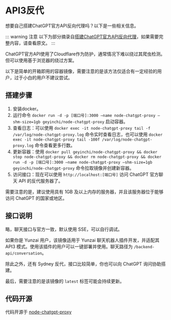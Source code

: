 # API3反代

想要自己搭建ChatGPT官方API反向代理吗？以下是一些相关信息。

::: warning 注意
以下为部分摘录自[搭建ChatGPT官方API反向代理](https://ikechan8370.com/archives/da-jian-chatgpt-guan-fang-fan-xiang-dai-li)，如果需要完整内容，请查看原文。
:::

ChatGPT官方API使用了Cloudflare作为防护，通常情况下难以绕过其爬虫检测。但可以使用基于浏览器的绕过方案。

以下是简单的开箱即用的容器镜像，需要注意的是该方法仅适合有一定经验的用户，过于小白的用户不建议尝试。

## 搭建步骤

1. 安装docker。
2. 运行命令 `docker run -d -p [端口号]:3000 —name node-chatgpt-proxy —shm-size=1gb geyinchi/node-chatgpt-proxy` 启动容器。
3. 查看日志：可以使用 `docker exec -it node-chatgpt-proxy tail -f /var/log/node-chatgpt-proxy.log` 命令实时查看日志，也可以使用 `docker exec -it node-chatgpt-proxy tail -100f /var/log/node-chatgpt-proxy.log` 命令查看更多行数。
4. 更新容器：使用 `docker pull geyinchi/node-chatgpt-proxy && docker stop node-chatgpt-proxy && docker rm node-chatgpt-proxy && docker run -d -p [端口号]:3000 —name node-chatgpt-proxy —shm-size=1gb geyinchi/node-chatgpt-proxy` 命令拉取镜像并创建新容器。
5. 访问接口：现在可以使用 `http://localhost:[端口号]` 访问 ChatGPT 官方聊天 API 的反代服务器了。

需要注意的是，建议使用具有 1GB 及以上内存的服务器，并且该服务器位于能够访问 ChatGPT 的国家或地区。

## 接口说明

略，聊天接口与官方一致，默认使用 SSE，可以自行调试。

如果你是 Yunzai 用户，该镜像适用于 Yunzai 聊天机器人插件开发，并适配其 API3 模式。使用该插件的用户可以一键部署并使用。聊天路径为 `/backend-api/conversation`。

除此之外，还有 Sydney 反代，接口比较简单，你也可以向 ChatGPT 询问协助搭建。

最后，需要注意的是该镜像的 `latest` 标签可能会持续更新。

## 代码开源

代码开源于 [node-chatgpt-proxy](https://github.com/ikechan8370/node-chatgpt-proxy)
